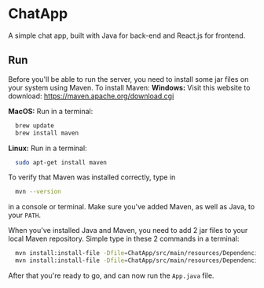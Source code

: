 # ChatApp
A simple chat app, built with Java for back-end and React.js for frontend.

## Run
Before you'll be able to run the server, you need to install some jar files on your system using Maven. To install Maven:
**Windows:**
Visit this website to download: https://maven.apache.org/download.cgi

**MacOS:**
Run in a terminal:
```bash
  brew update
  brew install maven
```

**Linux:**
Run in a terminal:
```bash
  sudo apt-get install maven
```

To verify that Maven was installed correctly, type in
```bash
  mvn --version
```
in a console or terminal. Make sure you've added Maven, as well as Java, to your `PATH`.

When you've installed Java and Maven, you need to add 2 jar files to your local Maven repository. Simple type in these 2 commands in a terminal:
```bash
  mvn install:install-file -Dfile=ChatApp/src/main/resources/Dependencies/socket.io-server.jar -DgroupId=socket.io -DartifactId=server -Dversion=1.0 -Dpackaging=jar -DgeneratePom=true
  mvn install:install-file -Dfile=ChatApp/src/main/resources/Dependencies/engine.io-server.jar -DgroupId=engine.io -DartifactId=server -Dversion=1.0 -Dpackaging=jar -DgeneratePom=true
```

After that you're ready to go, and can now run the `App.java` file.


